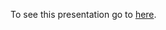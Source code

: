 To see this presentation go to [here](http://rawgit.com/brunetto/my-public-talks/master/2014-12-cinecaBigData/index.html#1).


